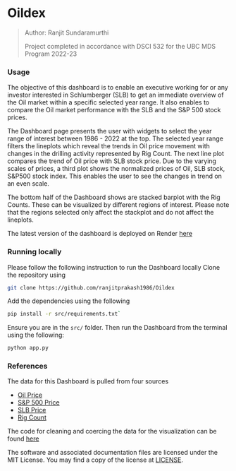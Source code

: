 # Oildex


> Author: Ranjit Sundaramurthi
>
> Project completed in accordance with DSCI 532 for the UBC MDS Program 2022-23


### Usage


The objective of this dashboard is to enable an executive working for or any investor interested in Schlumberger (SLB) to get an immediate overview of the Oil market within a specific selected year range. It also enables to compare the Oil market performance with the SLB and the S&P 500 stock prices.  

The Dashboard page presents the user with widgets to select the year range of interest between 1986 - 2022 at the top. The selected year range filters the lineplots which reveal the trends in Oil price movement with changes in the drilling activity represented by Rig Count. The next line plot compares the trend of Oil price with SLB stock price. Due to the varying scales of prices, a third plot shows the normalized prices of Oil, SLB stock, S&P500 stock index. This enables the user to see the changes in trend on an even scale. 

The bottom half of the Dashboard shows are stacked barplot with the Rig Counts. These can be visualized by different regions of interest. Please note that the regions selected only affect the stackplot and  do not affect the lineplots.



The latest version of the dashboard is deployed on Render [here](https://oildex-dash.onrender.com)


### Running locally

<!-- #region -->
Please follow the following instruction to run the Dashboard locally
Clone the repository using
```bash
git clone https://github.com/ranjitprakash1986/Oildex
```
<!-- #endregion -->

<!-- #region -->
Add the dependencies using the following
```bash
pip install -r src/requirements.txt`
```
<!-- #endregion -->

<!-- #region -->
Ensure you are in the `src/` folder. Then run the Dashboard from the terminal using the following:
```bash
python app.py
```
<!-- #endregion -->

### References


The data for this Dashboard is pulled from four sources
* [Oil Price]("https://www.eia.gov/dnav/pet/PET_PRI_SPT_S1_D.htm")
* [S&P 500 Price]("https://ca.investing.com/indices/us-spx-500-historical-data")
* [SLB Price]("https://ca.investing.com/equities/schlumberger-ltd-historical-data")
* [Rig Count]("https://rigcount.bakerhughes.com/intl-rig-count")

The code for cleaning and coercing the data for the visualization can be found [here](src/code)

The software and associated documentation files are licensed under the MIT License. You may find a copy of the license at [LICENSE](https://github.com/ranjitprakash1986/Oildex/blob/main/LICENSE).

```python

```
